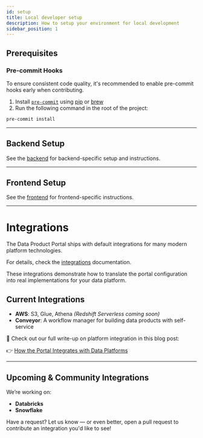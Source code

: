 ```yaml
---
id: setup
title: Local developer setup
description: How to setup your environment for local development
sidebar_position: 1
---
```


## Prerequisites

### Pre-commit Hooks

To ensure consistent code quality, it's recommended to enable pre-commit hooks early when contributing.

1. Install [`pre-commit`](https://pre-commit.com) using [pip](https://pre-commit.com/#install) or [brew](https://formulae.brew.sh/formula/pre-commit)
2. Run the following command in the root of the project:

```bash
pre-commit install
```

---

## Backend Setup

See the [backend](./backend) for backend-specific setup and instructions.

---

## Frontend Setup

See the [frontend](./frontend) for frontend-specific instructions.

---

# Integrations

The Data Product Portal ships with default integrations for many modern platform technologies.

For details, check the [integrations](./integrations) documentation.

These integrations demonstrate how to translate the portal configuration into real implementations for your data platform.

## Current Integrations

- **AWS**: S3, Glue, Athena *(Redshift Serverless coming soon)*
- **Conveyor**: A workflow manager for building data products with self-service

📝 Check out our full write-up on platform integration in this blog post:

👉 [How the Portal Integrates with Data Platforms](https://conveyordata.com/portal-how-portal-integrates-with-data-platforms?utm_source=github-portal-readme&utm_medium=referral)

---

## Upcoming & Community Integrations

We’re working on:

- **Databricks**
- **Snowflake**

Have a request? Let us know — or even better, open a pull request to contribute an integration you'd like to see!
